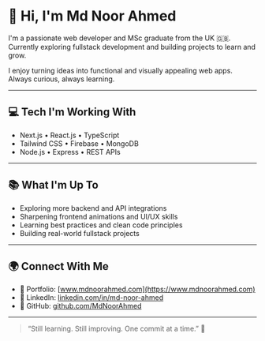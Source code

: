 # 👋 Hi, I'm Md Noor Ahmed

I'm a passionate web developer and MSc graduate from the UK 🇬🇧.  
Currently exploring fullstack development and building projects to learn and grow.  

I enjoy turning ideas into functional and visually appealing web apps.  
Always curious, always learning.

---

## 💻 Tech I'm Working With

- Next.js • React.js • TypeScript  
- Tailwind CSS • Firebase • MongoDB  
- Node.js • Express • REST APIs  

---

## 📚 What I'm Up To

- Exploring more backend and API integrations  
- Sharpening frontend animations and UI/UX skills  
- Learning best practices and clean code principles  
- Building real-world fullstack projects  

---

## 🌍 Connect With Me

- 🔗 Portfolio: [www.mdnoorahmed.com](https://www.mdnoorahmed.com)
- 💼 LinkedIn: [linkedin.com/in/md-noor-ahmed](https://www.linkedin.com/in/md-noor-ahmed)
- 🐙 GitHub: [github.com/MdNoorAhmed](https://github.com/MdNoorAhmed)

---

> “Still learning. Still improving. One commit at a time.” 🚀
